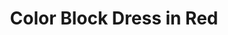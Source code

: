 ---
title: Color Block Dress in Red
price: 5,000

description: The top is made of soft and natural nude cotton fabric, which feels really nice on your skin, and the bottom is made of crease-resistant poly-viscose. Loose silhouette gives comfort and freedom of movement. The collar has a button closure on the back. And, here is your part of design – a transparent chest pocket, which you fill with whatever you want.

composition: 40% cotton, 30% polyester, 30% viscose
sizes: Available in two sizes (S, M)
---